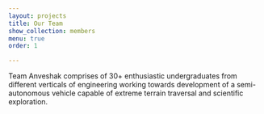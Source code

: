```yaml
---
layout: projects
title: Our Team
show_collection: members
menu: true
order: 1

---
```

Team Anveshak comprises of 30+ enthusiastic undergraduates from different verticals of engineering working towards development of a semi-autonomous vehicle capable of extreme terrain traversal and scientific exploration.
